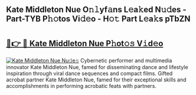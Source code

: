 ## Kate Middleton Nue O𝚗𝚕yf𝚊ns L𝚎a𝚔ed N𝚞𝚍es - Part-TYB P𝚑𝚘tos Vi𝚍𝚎o - H𝚘𝚝 Part L𝚎a𝚔s pTbZN

# <h2><a href="http://kf27wu.oniu.top/?m=Kate+Middleton+Nue">🔗👉 🔴 Kate Middleton Nue P𝚑ot𝚘𝚜 V𝚒d𝚎o</a></h2>

[![Kate Middleton Nue Nu𝚍e𝚜](https://i.imgur.com/0qMVB7G.gif)](http://kf27wu.oniu.top/?m=Kate+Middleton+Nue)
Cybernetic performer and multimedia innovator Kate Middleton Nue, famed for disseminating dance and lifestyle inspiration through viral dance sequences and compact films. Gifted acrobat partner Kate Middleton Nue, famed for their exceptional skills and accomplishments in performing acrobatic feats with partners.  
